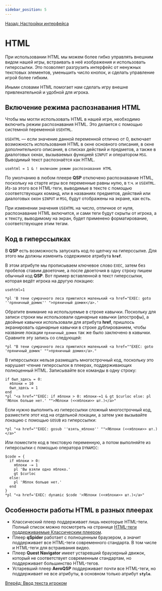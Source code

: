 ```yaml
---
sidebar_position: 5
---
```

[Назад: Настройки интерфейса](interface)

# HTML

При использовании HTML мы можем более гибко управлять внешним видом нашей игры, встраивать в неё изображения и использовать гиперссылки. Это позволяет разгрузить интерфейс от ненужных текстовых элементов, уменьшить число кнопок, и сделать управление игрой более гибким.

Иными словами HTML помогает нам сделать игру внешне привлекательной и удобной для игрока.

## Включение режима распознавания HTML

Чтобы мы могли использовать HTML в нашей игре, необходимо включить режим раcпознавания HTML. Это делается с помощью системной переменной `USEHTML`.

`USEHTML` — если значение данной переменной отлично от 0, включает возможность использования HTML в окне основного описания, в окне дополнительного описания, в списках действий и предметов, а также в диалоговых окнах, вызываемых функцией `$INPUT` и оператором `MSG`. Выводимый текст распознаётся как HTML.

```qsp
usehtml = 1 & ! включаем режим распознавания HTML
```

По умолчанию в любом плеере **QSP** отключено распознавание HTML, поскольку на старте игры все переменные равны нулю, в т.ч. и `USEHTML`. Из-за этого все HTML-теги, выводимые в тексте с помощью соответствующих команд, или в названиях предметов, действий или диалоговых окон `$INPUT` и `MSG`, будут отображены на экране, как есть.

При изменении значения `USEHTML` на число, отличное от нуля, распознавание HTML включится, и сами теги будут скрыты от игрока, а к тексту, выводимому на экран, будет применено форматирование, соответствующее этим тегам.

## Код в гиперссылках

В **QSP** есть возможность запускать код по щелчку на гиперссылке. Для этого мы должны изменить содержимое атрибута **`href`**.

В этом атрибуте мы прописываем ключевое слово `EXEC`, затем без пробелов ставим двоеточие, а после двоеточия в одну строку пишем обычный код **QSP**. Вот пример вставленной в текст гиперссылки, которая ведёт игрока на другую локацию:

```qsp
usehtml=1

*pl 'В тени сумрачного леса приютился маленький <a href="EXEC: goto ''пряничный_домик'' ">пряничный домик</a>.'
```

Обратите внимание на используемые в строке кавычки. Поскольку для записи строки мы использовали одинарные кавычки (апострофы), а двойные кавычки использовали для атрибута **href**, пришлось экранировать одинарные кавычки в строке дублированием, чтобы название локации `пряничный_домик` так же было заключено в кавычки. Сравните эту запись со следующей:

```qsp
*pl "В тени сумрачного леса приютился маленький <a href=""EXEC: goto 'пряничный_домик' "">пряничный домик</a>."
```

В гиперссылках нельзя размещать многострочный код, поскольку это нарушает чтение гиперссылок в плеерах, поддерживающих полноценный HTML. Записывайте все команды в одну строку:

```qsp
if был_здесь = 0:
  яблоки = 10
  был_здесь = 1
end
*pl "<a href=""EXEC: if яблоки > 0: яблоки-=1 & gt $curloc else: pl 'Яблок больше нет.' "">Яблоки (<<яблоки>> шт.)</a>"
```

Если нужно выполнить из гиперссылки сложный многострочный код, разместите этот код на отдельной локации, а затем уже вызывайте локацию с помощью `GOSUB` из гиперссылки:

```qsp
*pl "<a href=""EXEC: gosub ''взять_яблоко'' "">Яблоки (<<яблоки>> шт.)</a>"
```

Или поместите код в текстовую переменную, а потом выполняйте из гиперссылки с помощью оператора `DYNAMIC`:

```qsp
$code = {
  if яблоки > 0:
    яблоки -= 1
    pl 'Вы взяли одно яблоко.'
    gt $curloc
  else:
    pl 'Яблок больше нет.' 
  end
}
*pl "<a href='EXEC: dynamic $code '>Яблоки (<<яблоки>> шт.)</a>"
```

## Особенности работы HTML в разных плеерах

* Классический плеер поддерживает лишь некоторые HTML-теги. Полный список можно посмотреть на странице [HTML-теги поддерживаемые Классическим плеером](../hide/html_classic).
* Плеер **qSpider** работает с полноценным браузером, а значит поддерживает все HTML-теги современного стандарта. В том числе и HTML-теги для встраивания видео.
* Плеер **Quest Navigator** имеет устаревший браузерный движок, который не соответствует современным стандартам, но поддерживает большинство HTML-тегов.
* Устаревший плеер **AeroQSP** поддерживает почти все HTML-теги, но поддерживает не все атрибуты, в основном только атрибут **`style`**.

[Вперёд: Ввод текста игроком](../advanced/inputs)
